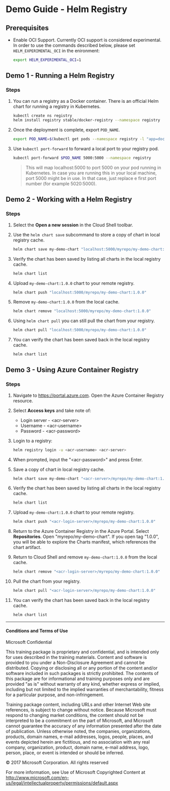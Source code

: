 # Demo Guide - Helm Registry

## Prerequisites

* Enable OCI Support. Currently OCI support is considered experimental. In order to use the commands described below, please set ```HELM_EXPERIMENTAL_OCI``` in the enironment:

    ```bash
    export HELM_EXPERIMENTAL_OCI=1
    ```

## Demo 1 - Running a Helm Registry

### Steps

1. You can run a registry as a Docker container. There is an official Helm chart for running a registry in Kubernetes.

    ```bash
    kubectl create ns registry
    helm install registry stable/docker-registry --namespace registry
    ```

2. Once the deployment is complete, export ```POD_NAME```.

    ```bash
    export POD_NAME=$(kubectl get pods --namespace registry -l "app=docker-registry,release=registry" -o jsonpath="{.items[0].metadata.name}")
    ```

3. Use ```kubectl port-forward``` to forward a local port to your registry pod.

    ```bash
    kubectl port-forward $POD_NAME 5000:5000 --namespace registry
    ```

    > This will map localhost:5000 to port 5000 on your pod running in Kubernetes. In case you are running this in your local machine, port 5000 might be in use. In that case, just replace e first port number (for example 5020:5000).

## Demo 2 - Working with a Helm Registry

### Steps

1. Select the **Open a new session** in the Cloud Shell toolbar.

2. Use the ```helm chart save``` subcommand to store a copy of chart in local registry cache.

    ```bash
    helm chart save my-demo-chart "localhost:5000/myrepo/my-demo-chart:1.0.0"
    ```

3. Verify the chart has been saved by listing all charts in the local registry cache.

    ```bash
    helm chart list
    ```

4. Upload ```my-demo-chart:1.0.0``` chart to your remote registry.

    ```bash
    helm chart push "localhost:5000/myrepo/my-demo-chart:1.0.0"
    ```

5. Remove ```my-demo-chart:1.0.0``` from the local cache.

    ```bash
    helm chart remove "localhost:5000/myrepo/my-demo-chart:1.0.0"
    ```

6. Using ```helm chart pull``` you can still pull the chart from your registry.

    ```bash
    helm chart pull "localhost:5000/myrepo/my-demo-chart:1.0.0"
    ```

7. You can verify the chart has been saved back in the local registry cache.

    ```bash
    helm chart list
    ```

## Demo 3 - Using Azure Container Registry

### Steps

1. Navigate to https://portal.azure.com. Open the Azure Container Registry resource.

2. Select **Access keys** and take note of:

    * Login server - \<acr-server>
    * Username - \<acr-username>
    * Password - \<acr-password>

3. Login to a registry:

    ```bash
    helm registry login -u <acr-username> <acr-server>
    ```

4. When prompted, input the "\<acr-password>" and press Enter.

5. Save a copy of chart in local registry cache.

    ```bash
    helm chart save my-demo-chart "<acr-server>/myrepo/my-demo-chart:1.0.0"
    ```

6. Verify the chart has been saved by listing all charts in the local registry cache.

    ```bash
    helm chart list
    ```

7. Upload ```my-demo-chart:1.0.0``` chart to your remote registry.

    ```bash
    helm chart push "<acr-login-server>/myrepo/my-demo-chart:1.0.0"
    ```

8. Return to the Azure Container Registry in the Azure Portal. Select **Repositories**. Open "myrepo/my-demo-chart". If you open tag "1.0.0", you will be able to explore the Charts manifest, which references the chart artifact. 

8. Return to Cloud Shell and remove ```my-demo-chart:1.0.0``` from the local cache.

    ```bash
    helm chart remove "<acr-login-server>/myrepo/my-demo-chart:1.0.0"
    ```

9. Pull the chart from your registry.

    ```bash
    helm chart pull "<acr-login-server>/myrepo/my-demo-chart:1.0.0"
    ```

10. You can verify the chart has been saved back in the local registry cache.

    ```bash
    helm chart list
    ```
___
#### Conditions and Terms of Use

Microsoft Confidential  

This training package is proprietary and confidential, and is intended only for uses described in the training materials. Content and software is provided to you under a Non-Disclosure Agreement and cannot be distributed. Copying or disclosing all or any portion of the content and/or software included in such packages is strictly prohibited.
The contents of this package are for informational and training purposes only and are provided "as is" without warranty of any kind, whether express or implied, including but not limited to the implied warranties of merchantability, fitness for a particular purpose, and non-infringement.

Training package content, including URLs and other Internet Web site references, is subject to change without notice. Because Microsoft must respond to changing market conditions, the content should not be interpreted to be a commitment on the part of Microsoft, and Microsoft cannot guarantee the accuracy of any information presented after the date of publication. Unless otherwise noted, the companies, organizations, products, domain names, e-mail addresses, logos, people, places, and events depicted herein are fictitious, and no association with any real company, organization, product, domain name, e-mail address, logo, person, place, or event is intended or should be inferred. 

© 2017 Microsoft Corporation. All rights reserved

For more information, see Use of Microsoft Copyrighted Content at
http://www.microsoft.com/en-us/legal/intellectualproperty/permissions/default.aspx